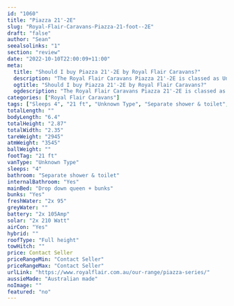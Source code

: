 ```yaml
---
id: "1060"
title: "Piazza 21'-2E"
slug: "Royal-Flair-Caravans-Piazza-21-foot--2E"
draft: "false"
author: "Sean"
seealsolinks: "1"
section: "review"
date: "2022-10-10T22:00:09+11:00"
meta:
  title: "Should I buy Piazza 21'-2E by Royal Flair Caravans?"
  description: "The Royal Flair Caravans Piazza 21'-2E is classed as Unknown Type, and sleeps 4 people. It is Australian made and comes in at 21 ft. It generally has Separate shower & toilet."
  ogtitle: "Should I buy Piazza 21'-2E by Royal Flair Caravans?"
  ogdescription: "The Royal Flair Caravans Piazza 21'-2E is classed as Unknown Type, and sleeps 4 people. It is Australian made and comes in at 21 ft. It generally has Separate shower & toilet."
categories: ["Royal Flair Caravans"]
tags: ["Sleeps 4", "21 ft", "Unknown Type", "Separate shower & toilet", "Full height", "Price Unknown", "Australian made"]
totalLength: ""
bodyLength: "6.4"
totalHeight: "2.87"
totalWidth: "2.35"
tareWeight: "2945"
atmWeight: "3545"
ballWeight: ""
footTag: "21 ft"
vanType: "Unknown Type"
sleeps: "4"
bathroom: "Separate shower & toilet"
internalBathroom: "Yes"
mainBed: "Drop down queen + bunks"
bunks: "Yes"
freshWater: "2x 95"
greyWater: ""
battery: "2x 105Amp"
solar: "2x 210 Watt"
airCon: "Yes"
hybrid: ""
roofType: "Full height"
towHitch: ""
price: Contact Seller
priceRangeMin: "Contact Seller"
priceRangeMax: "Contact Seller"
urlLink: "https://www.royalflair.com.au/our-range/piazza-series/"
aussieMade: "Australian made"
noImage: ""
featured: "no"
---
```

